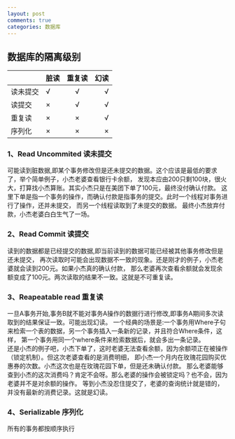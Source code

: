 ```yaml
---
layout: post
comments: true
categories: 数据库
---
```

## 数据库的隔离级别

|        |脏读 |重复读 |幻读|
|--------|:--- |:-----:| ---:|
|读未提交| √  | √    | √  |   
|读提交  | ×  | √    | √  |  
|重复读  | ×  | ×    | √  |  
|序列化  | ×  | ×    | ×  |

### 1、Read Uncommited 读未提交
可能读到脏数据,即某个事务修改但是还未提交的数据。这个应该是最低的要求了，举个简单例子，小杰老婆查看银行卡余额，
发现本应由200只剩100块，很火大，打算找小杰算账。其实小杰只是在美团下单了100元，最终没付确认付款。
这里下单是指一个事务的操作，而确认付款是指事务的提交。此时一个线程对事务进行了操作，还并未提交，
而另一个线程读取到了未提交的数据。
最终小杰放弃付款，小杰老婆白白生气了一场。

### 2、Read Commit 读提交
读到的数据都是已经提交的数据,即当前读到的数据可能已经被其他事务修改但是还未提交，
再次读取时可能会出现数据不一致的现象。还是刚才的例子，小杰老婆就会读到200元。如果小杰真的确认付款，
那么老婆再次查看余额就会发现余额变成了100元。两次读取的结果不一致。这就是不可重复读。

### 3、Reapeatable read 重复读
一旦A事务开始,事务B就不能对事务A操作的数据行进行修改,即事务A期间多次读取到的结果保证一致。可能出现幻读。
一个经典的场景是:一个事务用Where子句来检索一个表的数据，另一个事务插入一条新的记录，并且符合Where条件，这样，
第一个事务用同一个where条件来检索数据后，就会多出一条记录。  
还是小杰的例子吧，小杰下单了，这时老婆无法查看余额，因为余额项正在被操作（锁定机制）。但这次老婆查看的是消费明细，
即小杰一个月内在玫瑰花园购买优惠券的次数。小杰这次也是在玫瑰花园下单，但是还未确认付款。
那么老婆能够查到小杰的这次消费吗？肯定不会呀。那么老婆的操作会被锁定吗？也不会，因为老婆并不是对余额的操作。
等到小杰没忍住提交了，老婆的查询统计就是错的，并没有最新的消费记录。这就是幻读。

### 4、Serializable 序列化
所有的事务都按顺序执行
